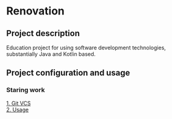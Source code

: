 Renovation
==========
## Project description

Education project for using software development technologies, substantially Java and Kotlin based.

## Project configuration and usage 

### Staring work

[1. Git VCS](https://github.com/makeitfine-org/renovation/wiki/git)  
[2. Usage](https://github.com/makeitfine-org/renovation/wiki/HOME-3)
